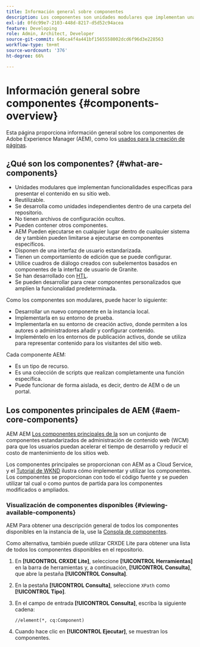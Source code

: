 ```yaml
---
title: Información general sobre componentes
description: Los componentes son unidades modulares que implementan una funcionalidad específica para presentar el contenido en su sitio web
exl-id: 0fdc99e7-2103-448d-8217-d5d52c94acea
feature: Developing
role: Admin, Architect, Developer
source-git-commit: 646ca4f4a441bf1565558002dcd6f96d3e228563
workflow-type: tm+mt
source-wordcount: '376'
ht-degree: 66%

---
```


# Información general sobre componentes {#components-overview}

Esta página proporciona información general sobre los componentes de Adobe Experience Manager (AEM), como los [usados para la creación de páginas](/help/sites-cloud/authoring/page-editor/components.md).

## ¿Qué son los componentes? {#what-are-components}

* Unidades modulares que implementan funcionalidades específicas para presentar el contenido en su sitio web.
* Reutilizable.
* Se desarrolla como unidades independientes dentro de una carpeta del repositorio.
* No tienen archivos de configuración ocultos.
* Pueden contener otros componentes.
* AEM Pueden ejecutarse en cualquier lugar dentro de cualquier sistema de y también pueden limitarse a ejecutarse en componentes específicos.
* Disponen de una interfaz de usuario estandarizada.
* Tienen un comportamiento de edición que se puede configurar.
* Utilice cuadros de diálogo creados con subelementos basados en componentes de la interfaz de usuario de Granite.
* Se han desarrollado con [HTL](https://experienceleague.adobe.com/docs/experience-manager-htl/content/overview.html?lang=es).
* Se pueden desarrollar para crear componentes personalizados que amplíen la funcionalidad predeterminada.

Como los componentes son modulares, puede hacer lo siguiente:

* Desarrollar un nuevo componente en la instancia local.
* Implementarla en su entorno de prueba.
* Implementarla en su entorno de creación activo, donde permiten a los autores o administradores añadir y configurar contenido.
* Impleméntelo en los entornos de publicación activos, donde se utiliza para representar contenido para los visitantes del sitio web.

Cada componente AEM:

* Es un tipo de recurso.
* Es una colección de scripts que realizan completamente una función específica.
* Puede funcionar de forma aislada, es decir, dentro de AEM o de un portal.

## Los componentes principales de AEM {#aem-core-components}

AEM AEM [Los componentes principales de la](https://experienceleague.adobe.com/docs/experience-manager-core-components/using/introduction.html?lang=es) son un conjunto de componentes estandarizados de administración de contenido web (WCM) para que los usuarios puedan acelerar el tiempo de desarrollo y reducir el costo de mantenimiento de los sitios web.

Los componentes principales se proporcionan con AEM as a Cloud Service, y el [Tutorial de WKND](/help/implementing/developing/introduction/develop-wknd-tutorial.md) ilustra cómo implementar y utilizar los componentes. Los componentes se proporcionan con todo el código fuente y se pueden utilizar tal cual o como puntos de partida para los componentes modificados o ampliados.

### Visualización de componentes disponibles {#viewing-available-components}

AEM Para obtener una descripción general de todos los componentes disponibles en la instancia de la, use la [Consola de componentes](/help/sites-cloud/authoring/components-console.md).

Como alternativa, también puede utilizar CRXDE Lite para obtener una lista de todos los componentes disponibles en el repositorio.

1. En **[!UICONTROL CRXDE Lite]**, seleccione **[!UICONTROL Herramientas]** en la barra de herramientas y, a continuación, **[!UICONTROL Consulta]**, que abre la pestaña **[!UICONTROL Consulta]**.

1. En la pestaña **[!UICONTROL Consulta]**, seleccione `XPath` como **[!UICONTROL Tipo]**.

1. En el campo de entrada **[!UICONTROL Consulta]**, escriba la siguiente cadena:

   `//element(*, cq:Component)`

1. Cuando hace clic en **[!UICONTROL Ejecutar]**, se muestran los componentes.
